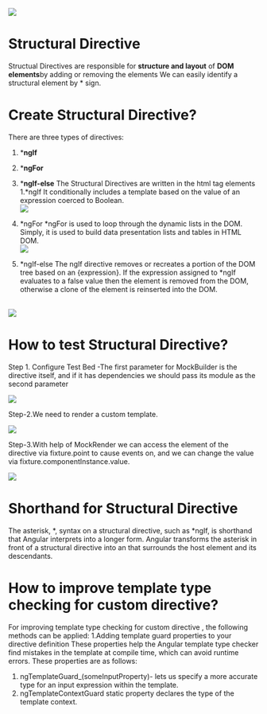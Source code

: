 ![](https://i.imgur.com/0mtNSW5.jpg)

# Structural Directive

Structual Directives are responsible for  **structure and layout** of **DOM elements**by adding or removing the elements
We can easily identify a structural element by * sign.



# Create Structural Directive?

There are three types of directives:
1. ***ngIf**
2. ***ngFor**
3. ***ngIf-else**
The Structural Directives are written in the html tag elements
 1.*ngIf
  It conditionally includes a template based on the value of an expression coerced to Boolean.
 <br>![](https://i.imgur.com/5vX0Hma.jpeg)</br>

 2. *ngFor
 *ngFor is used to loop through the dynamic lists in the DOM. Simply, it is used to build data presentation lists and tables in HTML DOM.
 <br>![](https://i.imgur.com/m21wgre.jpeg)</br>

 3. *ngIf-else
   The ngIf directive removes or recreates a portion of the DOM tree based on an {expression}. If the expression assigned to *ngIf evaluates to a false value then the element is removed from the DOM, otherwise a clone of the element is reinserted into the DOM.
   
   
  <br> ![](https://i.imgur.com/IuU3PkJ.jpeg)</br>



# How to test Structural Directive?

Step 1. Configure Test Bed -The first parameter for MockBuilder is the directive itself, and if it has dependencies we should pass its module as the second parameter
        
![](https://i.imgur.com/iKW2hrs.jpeg)
        
Step-2.We need to render a custom template.

![](https://i.imgur.com/S6av5cP.jpeg)

Step-3.With help of MockRender we can access the element of the directive via fixture.point to cause events on, and we can change the value via fixture.componentInstance.value. 

![](https://i.imgur.com/S6av5cP.jpeg)


# Shorthand for Structural Directive

The asterisk, *, syntax on a structural directive, such as *ngIf, is shorthand that Angular interprets into a longer form. Angular transforms the asterisk in front of a structural directive into an **<ng-template>** that surrounds the host element and its descendants.

# How to improve template type checking for custom directive?
For improving template type checking for custom directive , the following methods can be applied:
1.Adding template guard properties to your directive definition
 These properties help the Angular template type checker find mistakes in the template at compile time, which can avoid runtime errors. These properties are as follows: 

1. ngTemplateGuard_(someInputProperty)- lets us specify a more accurate type for an input expression within the template.
2. ngTemplateContextGuard static property declares the type of the template context.
